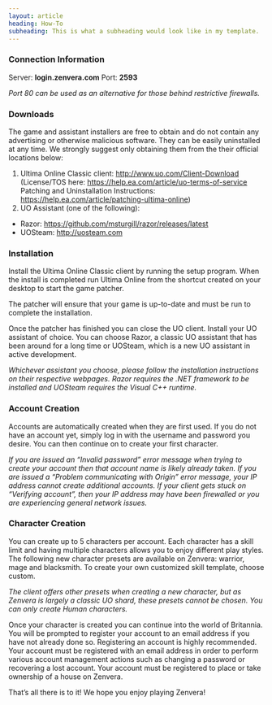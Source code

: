 ```yaml
---
layout: article
heading: How-To
subheading: This is what a subheading would look like in my template.
---
```

### Connection Information

Server: __login.zenvera.com__ Port: __2593__

_Port 80 can be used as an alternative for those behind restrictive firewalls._

### Downloads

The game and assistant installers are free to obtain and do not contain any advertising or otherwise malicious software. They can be easily uninstalled at any time. We strongly suggest only obtaining them from the their official locations below:

1. Ultima Online Classic client: http://www.uo.com/Client-Download (License/TOS here: https://help.ea.com/article/uo-terms-of-service Patching and Uninstallation Instructions: https://help.ea.com/article/patching-ultima-online)
2. UO Assistant (one of the following):
  * Razor: https://github.com/msturgill/razor/releases/latest
  * UOSteam: http://uosteam.com

### Installation

Install the Ultima Online Classic client by running the setup program. When the install is completed run Ultima Online from the shortcut created on your desktop to start the game patcher.

The patcher will ensure that your game is up-to-date and must be run to complete the installation.

Once the patcher has finished you can close the UO client. Install your UO assistant of choice. You can choose Razor, a classic UO assistant that has been around for a long time or UOSteam, which is a new UO assistant in active development.

_Whichever assistant you choose, please follow the installation instructions on their respective webpages. Razor requires the .NET framework to be installed and UOSteam requires the Visual C++ runtime._

### Account Creation

Accounts are automatically created when they are first used. If you do not have an account yet, simply log in with the username and password you desire. You can then continue on to create your first character.

_If you are issued an “Invalid password” error message when trying to create your account then that account name is likely already taken. If you are issued a “Problem communicating with Origin” error message, your IP address cannot create additional accounts. If your client gets stuck on “Verifying account”, then your IP address may have been firewalled or you are experiencing general network issues._

### Character Creation

You can create up to 5 characters per account. Each character has a skill limit and having multiple characters allows you to enjoy different play styles. The following new character presets are available on Zenvera: warrior, mage and blacksmith. To create your own customized skill template, choose custom.

_The client offers other presets when creating a new character, but as Zenvera is largely a classic UO shard, these presets cannot be chosen. You can only create Human characters._

Once your character is created you can continue into the world of Britannia. You will be prompted to register your account to an email address if you have not already done so. Registering an account is highly recommended. Your account must be registered with an email address in order to perform various account management actions such as changing a password or recovering a lost account. Your account must be registered to place or take ownership of a house on Zenvera.

That’s all there is to it! We hope you enjoy playing Zenvera!